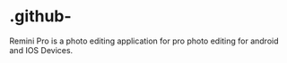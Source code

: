 # .github-
Remini Pro is a photo editing application for pro photo editing for android and IOS Devices.

